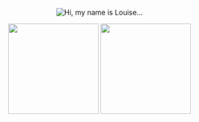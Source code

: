 
<p align="center">
  <picture>
    <source media="(prefers-color-scheme: dark)" srcset="https://github.com/user-attachments/assets/3b48c12d-4e52-407b-a358-525ec1e9d7a4">
    <source media="(prefers-color-scheme: light)" srcset="https://github.com/user-attachments/assets/94fbc6d1-a558-4b9d-8f52-5df3811add60">
    <img alt="Hi, my name is Louise..." src="https://github.com/user-attachments/assets/94fbc6d1-a558-4b9d-8f52-5df3811add60">
  </picture>
</p>

<div align="center">
  <img height="180em" src="https://github-readme-stats.vercel.app/api?username=louisedevs&show_icons=true&theme=dracula&include_all_commits=true&count_private=true"/>
  <img height="180em" src="https://github-readme-stats.vercel.app/api/top-langs/?username=louisedevs&layout=compact&langs_count=7&theme=dracula"/>
</div>
